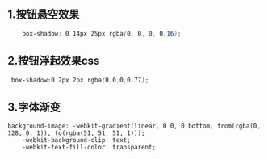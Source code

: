 ## 1.按钮悬空效果
```css
    box-shadow: 0 14px 25px rgba(0, 0, 0, 0.16);
```    
## 2.按钮浮起效果css
```css
 box-shadow:0 2px 2px rgba(0,0,0,0.77);
```
## 3.字体渐变
```
background-image: -webkit-gradient(linear, 0 0, 0 bottom, from(rgba(0, 128, 0, 1)), to(rgba(51, 51, 51, 1)));
    -webkit-background-clip: text;
    -webkit-text-fill-color: transparent;
```
